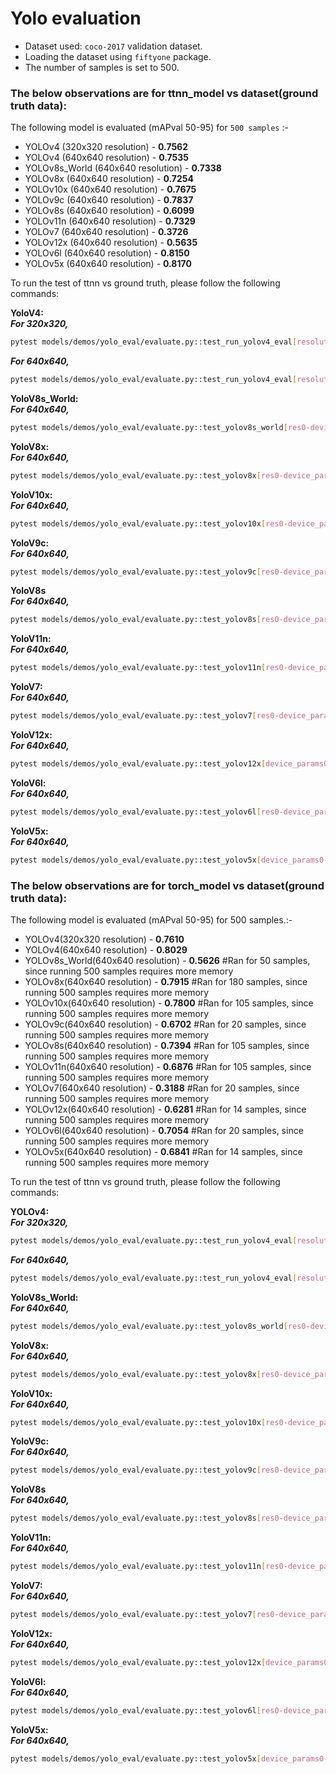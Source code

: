 # Yolo evaluation

- Dataset used: `coco-2017` validation dataset.
- Loading the dataset using `fiftyone` package.
- The number of samples is set to 500.

### The below observations are for ttnn_model vs dataset(ground truth data):

The following model is evaluated (mAPval 50-95) for `500 samples` :-
-   YOLOv4 (320x320 resolution) - **0.7562**
-   YOLOv4 (640x640 resolution) - **0.7535**
-   YOLOv8s_World (640x640 resolution) - **0.7338**
-   YOLOv8x (640x640 resolution) - **0.7254**
-   YOLOv10x (640x640 resolution) - **0.7675**
-   YOLOv9c (640x640 resolution) - **0.7837**
-   YOLOv8s (640x640 resolution) - **0.6099**
-   YOLOv11n (640x640 resolution) - **0.7329**
-   YOLOv7 (640x640 resolution) - **0.3726**
-   YOLOv12x (640x640 resolution) - **0.5635**
-   YOLOv6l (640x640 resolution) - **0.8150**
-   YOLOv5x (640x640 resolution) - **0.8170**

To run the test of ttnn vs ground truth, please follow the following commands:

**YoloV4:** <br>
**_For 320x320,_**<br>
 ```sh
 pytest models/demos/yolo_eval/evaluate.py::test_run_yolov4_eval[resolution0-1-act_dtype0-weight_dtype0-device_params0-tt_model]
 ```

**_For 640x640,_**<br>
 ```sh
 pytest models/demos/yolo_eval/evaluate.py::test_run_yolov4_eval[resolution1-1-act_dtype0-weight_dtype0-device_params0-tt_model]
 ```

**YoloV8s_World:** <br>
**_For 640x640,_**<br>
 ```sh
 pytest models/demos/yolo_eval/evaluate.py::test_yolov8s_world[res0-device_params0-tt_model]
 ```

**YoloV8x:** <br>
**_For 640x640,_**<br>
 ```sh
 pytest models/demos/yolo_eval/evaluate.py::test_yolov8x[res0-device_params0-tt_model]
 ```

**YoloV10x:** <br>
**_For 640x640,_**<br>
 ```sh
 pytest models/demos/yolo_eval/evaluate.py::test_yolov10x[res0-device_params0-tt_model]
 ```

**YoloV9c:** <br>
**_For 640x640,_**<br>
 ```sh
 pytest models/demos/yolo_eval/evaluate.py::test_yolov9c[res0-device_params0-tt_model]
 ```

**YoloV8s** <br>
**_For 640x640,_**<br>
 ```sh
 pytest models/demos/yolo_eval/evaluate.py::test_yolov8s[res0-device_params0-tt_model]
 ```

**YoloV11n:** <br>
**_For 640x640,_**<br>
 ```sh
 pytest models/demos/yolo_eval/evaluate.py::test_yolov11n[res0-device_params0-tt_model]
 ```

**YoloV7:** <br>
**_For 640x640,_**<br>
 ```sh
 pytest models/demos/yolo_eval/evaluate.py::test_yolov7[res0-device_params0-tt_model]
 ```

 **YoloV12x:** <br>
**_For 640x640,_**<br>
 ```sh
 pytest models/demos/yolo_eval/evaluate.py::test_yolov12x[device_params0-tt_model]
 ```

**YoloV6l:** <br>
**_For 640x640,_**<br>
 ```sh
 pytest models/demos/yolo_eval/evaluate.py::test_yolov6l[res0-device_params0-tt_model]
 ```

 **YoloV5x:** <br>
**_For 640x640,_**<br>
 ```sh
 pytest models/demos/yolo_eval/evaluate.py::test_yolov5x[device_params0-tt_model]
 ```

### The below observations are for torch_model vs dataset(ground truth data):

The following model is evaluated (mAPval 50-95) for 500 samples.:-
-   YOLOv4(320x320 resolution) - **0.7610**
-   YOLOv4(640x640 resolution) - **0.8029**
-   YOLOv8s_World(640x640 resolution) - **0.5626**  #Ran for 50 samples, since running 500 samples requires more memory
-   YOLOv8x(640x640 resolution) - **0.7915**      #Ran for 180 samples, since running 500 samples requires more memory
-   YOLOv10x(640x640 resolution) - **0.7800**    #Ran for 105 samples, since running 500 samples requires more memory
-   YOLOv9c(640x640 resolution) - **0.6702**    #Ran for 20 samples, since running 500 samples requires more memory
-   YOLOv8s(640x640 resolution) - **0.7394**   #Ran for 105 samples, since running 500 samples requires more memory
-   YOLOv11n(640x640 resolution) - **0.6876**   #Ran for 105 samples, since running 500 samples requires more memory
-   YOLOv7(640x640 resolution) - **0.3188**    #Ran for 20 samples, since running 500 samples requires more memory
-   YOLOv12x(640x640 resolution) - **0.6281**   #Ran for 14 samples, since running 500 samples requires more memory
-   YOLOv6l(640x640 resolution) - **0.7054**   #Ran for 20 samples, since running 500 samples requires more memory
-   YOLOv5x(640x640 resolution) - **0.6841**   #Ran for 14 samples, since running 500 samples requires more memory

To run the test of ttnn vs ground truth, please follow the following commands:

**YOLOv4:** <br>
**_For 320x320,_**<br>
```sh
pytest models/demos/yolo_eval/evaluate.py::test_run_yolov4_eval[resolution0-1-act_dtype0-weight_dtype0-device_params0-torch_model]
```

**_For 640x640,_**<br>
```sh
pytest models/demos/yolo_eval/evaluate.py::test_run_yolov4_eval[resolution1-1-act_dtype0-weight_dtype0-device_params0-torch_model]
```

**YoloV8s_World:** <br>
**_For 640x640,_**<br>
 ```sh
 pytest models/demos/yolo_eval/evaluate.py::test_yolov8s_world[res0-device_params0-torch_model]
 ```

 **YoloV8x:** <br>
**_For 640x640,_**<br>
 ```sh
 pytest models/demos/yolo_eval/evaluate.py::test_yolov8x[res0-device_params0-torch_model]
 ```

**YoloV10x:** <br>
**_For 640x640,_**<br>
 ```sh
 pytest models/demos/yolo_eval/evaluate.py::test_yolov10x[res0-device_params0-torch_model]
 ```

**YoloV9c:** <br>
**_For 640x640,_**<br>
 ```sh
 pytest models/demos/yolo_eval/evaluate.py::test_yolov9c[res0-device_params0-torch_model]
 ```

**YoloV8s** <br>
**_For 640x640,_**<br>
 ```sh
 pytest models/demos/yolo_eval/evaluate.py::test_yolov8s[res0-device_params0-torch_model]
 ```

**YoloV11n:** <br>
**_For 640x640,_**<br>
 ```sh
 pytest models/demos/yolo_eval/evaluate.py::test_yolov11n[res0-device_params0-torch_model]
 ```

**YoloV7:** <br>
**_For 640x640,_**<br>
 ```sh
 pytest models/demos/yolo_eval/evaluate.py::test_yolov7[res0-device_params0-torch_model]
 ```

**YoloV12x:** <br>
**_For 640x640,_**<br>
 ```sh
 pytest models/demos/yolo_eval/evaluate.py::test_yolov12x[device_params0-torch_model]
 ```

**YoloV6l:** <br>
**_For 640x640,_**<br>
 ```sh
 pytest models/demos/yolo_eval/evaluate.py::test_yolov6l[res0-device_params0-torch_model]
 ```

**YoloV5x:** <br>
**_For 640x640,_**<br>
 ```sh
 pytest models/demos/yolo_eval/evaluate.py::test_yolov5x[device_params0-torch_model]
 ```

